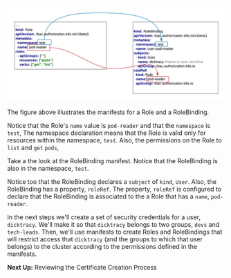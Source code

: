 ![Configuring Role and RoleBinding Manifests](https://github.com/reselbob/k8sassets/blob/master/rbac/images/roles-bindings.png?raw=true)

The figure above illustrates the manifests for a Role and a RoleBinding.

Notice that the Role's `name` value is `pod-reader` and that the  `namespace` is `test`, The namespace
declaration means that the Role is valid only for resources within the namespace, `test`. Also, the permissions
on the Role to `list` and `get` `pods`,

Take a the look at the RoleBinding manifest. Notice that the RoleBinding is also in the
namespace, `test`.

Notice too that the RoleBinding declares a `subject` of `kind`, `User`. Also, the RoleBinding has a
property, `roleRef`. The property, `roleRef` is configured to declare that the RoleBinding is 
associated to the a Role that has a `name`, `pod-reader`.

In the next steps we'll create a set of security credentials for a user, `dicktracy`. We'll make it so that
`dicktracy` belongs to two groups, `devs` and `tech-leads`. Then, we'll use manifests to create Roles and RoleBindings
that will restrict access that `dicktracy` (and the groups to which that user belongs) to the cluster according to the permissions defined in the manifests.
 
 **Next Up:** Reviewing the Certificate Creation Process